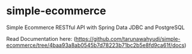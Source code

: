 # simple-ecommerce
Simple Ecommerce RESTful API with Spring Data JDBC and PostgreSQL

Read Documentation here:
(https://github.com/tarunawahyudi/simple-ecommerce/tree/4baa93a8ab0545b7d78223b71bc2b5e8fd9ca61f/docs)

